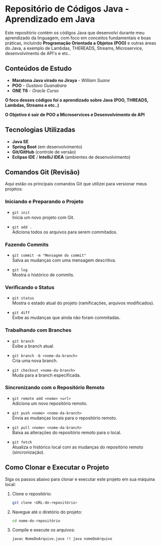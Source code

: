 # Repositório de Códigos Java - Aprendizado em Java

Este repositório contém os códigos Java que desenvolvi durante meu aprendizado da linguagem, com foco em conceitos fundamentais e boas práticas, incluindo **Programação Orientada a Objetos (POO)** e outras áreas do Java, a exemplo de Lambdas, THEREADS, Streams, Microservice, desenvolvimento de API's e etc..

## Conteúdos de Estudo

- **Maratona Java virado no Jiraya** - *William Suane*
- **POO** - *Gustavo Guanabara*
- **ONE T6** - *Oracle Curso*

**O foco desses códigos foi o aprendizado sobre Java (POO, THREADS, Lambdas, Streams e etc..)**

**O Objetivo é sair de POO a Microservices e Desenvolvimento de API**

## Tecnologias Utilizadas

- **Java SE**
- **Spring Boot** (em desenvolvimento)
- **Git/GitHub** (controle de versão)
- **Eclipse IDE** / **IntelliJ IDEA** (ambientes de desenvolvimento)

## Comandos Git (Revisão)

Aqui estão os principais comandos Git que utilizei para versionar meus projetos:

### Iniciando e Preparando o Projeto
- `git init`  
  Inicia um novo projeto com Git.
  
- `git add .`  
  Adiciona todos os arquivos para serem commitados.

### Fazendo Commits
- `git commit -m "Mensagem do commit"`  
  Salva as mudanças com uma mensagem descritiva.

- `git log`  
  Mostra o histórico de commits.

### Verificando o Status
- `git status`  
  Mostra o estado atual do projeto (ramificações, arquivos modificados).

- `git diff`  
  Exibe as mudanças que ainda não foram commitadas.

### Trabalhando com Branches
- `git branch`  
  Exibe a branch atual.

- `git branch -b <nome-da-branch>`  
  Cria uma nova branch.

- `git checkout <nome-da-branch>`  
  Muda para a branch especificada.

### Sincronizando com o Repositório Remoto
- `git remote add <nome> <url>`  
  Adiciona um novo repositório remoto.

- `git push <nome> <nome-da-branch>`  
  Envia as mudanças locais para o repositório remoto.

- `git pull <nome> <nome-da-branch>`  
  Baixa as alterações do repositório remoto para o local.

- `git fetch`  
  Atualiza o histórico local com as mudanças do repositório remoto (sincronização).

## Como Clonar e Executar o Projeto

Siga os passos abaixo para clonar e executar este projeto em sua máquina local:

1. Clone o repositório:
   ```bash
   git clone <URL-do-repositório>


2. Navegue até o diretório do projeto:
   ```bash
   cd nome-do-repositório

3. Compile e execute os arquivos:
   ```bash
   javac NomeDoArquivo.java !! java nomeDoArquivo

